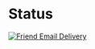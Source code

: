 # Status

[![Friend Email Delivery](https://github.com/Salil999/gh_actions_cron/actions/workflows/cron.yml/badge.svg)](https://github.com/Salil999/gh_actions_cron/actions/workflows/cron.yml)
